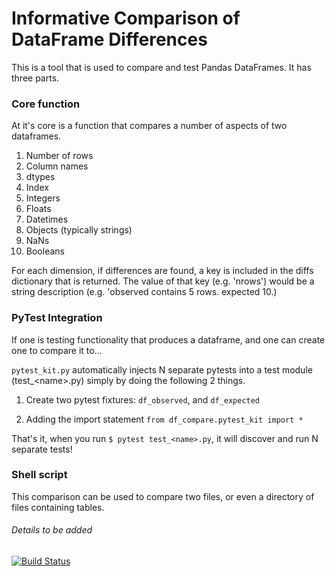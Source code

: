 # Informative Comparison of DataFrame Differences

This is a tool that is used to compare and test Pandas DataFrames. It has three parts.

### Core function
At it's core is a function that compares a number of aspects of two dataframes.

1. Number of rows
2. Column names
3. dtypes
4. Index
5. Integers
6. Floats
7. Datetimes
8. Objects (typically strings)
9. NaNs
10. Booleans

For each dimension, if differences are found, a key is included in the diffs dictionary that is returned.
The value of that key (e.g. 'nrows') would be a string description (e.g. 'observed contains 5 rows. expected 10.)

### PyTest Integration

If one is testing functionality that produces a dataframe, and one can create one to compare it to... 

`pytest_kit.py` automatically injects N separate pytests into a test module (test\_\<name\>.py)
simply by doing the following 2 things.

1. Create two pytest fixtures: `df_observed`, and `df_expected`

2. Adding the import statement `from df_compare.pytest_kit import *`

That's it, when you run `$ pytest test_<name>.py`, it will discover and run N separate tests!


### Shell script

This comparison can be used to compare two files, or even a directory of files containing tables.

###### Details to be added

[![Build Status](https://travis-ci.org/caseyclements/pennies.svg?branch=master)](https://travis-ci.org/caseyclements/pennies)

